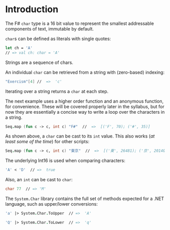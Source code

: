 # Introduction

The F# `char` type is a 16 bit value to represent the smallest addressable components of text, immutable by default.

`char`s can be defined as literals with single quotes:

```fsharp
let ch = 'A'
// => val ch: char = 'A'
```

Strings are a sequence of chars.

An individual `char` can be retrieved from a string with (zero-based) indexing:

```fsharp
"Exercism"[4] //  =>  'c'
```

Iterating over a string returns a `char` at each step.

The next example uses a higher order function and an anonymous function, for convenience.
These will be covered properly later in the syllabus, but for now they are essentially a concise way to write a loop over the characters in a string.

```fsharp
Seq.map (fun c -> c, int c) "F#"  //  =>  [('F', 70); ('#', 35)]
```

As shown above, a `char` can be cast to its `int` value.
This also works (*at least some of the time*) for other scripts:

```fsharp
Seq.map (fun c -> c, int c) "東京"  //  =>  [('東', 26481); ('京', 20140)]
```

The underlying Int16 is used when comparing characters:

```fsharp
'A' < 'D'  // =>  true
```

Also, an `int` can be cast to `char`:

```fsharp
char 77  // => 'M'
```

The `System.Char` library contains the full set of methods expected for a .NET language, such as upper/lower conversions:

```fsharp
'a' |> System.Char.ToUpper  // =>  'A'

'Q' |> System.Char.ToLower  // =>  'q'
```
